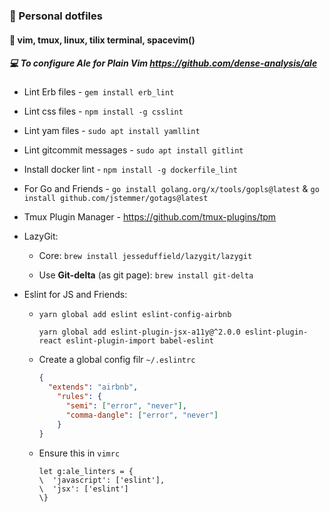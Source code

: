 ### :rocket: Personal dotfiles

#### :sparkling_heart: vim, tmux, linux, tilix terminal, spacevim()

##### :computer: To configure Ale for Plain Vim https://github.com/dense-analysis/ale 

-  Lint Erb files - `gem install erb_lint`

- Lint css files - `npm install -g csslint`

- Lint yam files - `sudo apt install yamllint`

- Lint gitcommit messages - `sudo apt install gitlint`

- Install docker lint - `npm install -g dockerfile_lint`

- For Go and Friends - `go install golang.org/x/tools/gopls@latest` & `go install github.com/jstemmer/gotags@latest`

- Tmux Plugin Manager - https://github.com/tmux-plugins/tpm

- LazyGit:

  -  Core: `brew install jesseduffield/lazygit/lazygit`

  -  Use **Git-delta** (as git page): `brew install git-delta`

- Eslint for JS and Friends:

  - ```shell
    yarn global add eslint eslint-config-airbnb
    
    yarn global add eslint-plugin-jsx-a11y@^2.0.0 eslint-plugin-react eslint-plugin-import babel-eslint
    ```

  - Create a global config filr `~/.eslintrc`

    ```json
    {
      "extends": "airbnb",
        "rules": {
          "semi": ["error", "never"],
          "comma-dangle": ["error", "never"]
        }
    }
    ```

  - Ensure this in `vimrc`

    ```
    let g:ale_linters = {
    \  'javascript': ['eslint'],
    \  'jsx': ['eslint']
    \}
    ```

    


